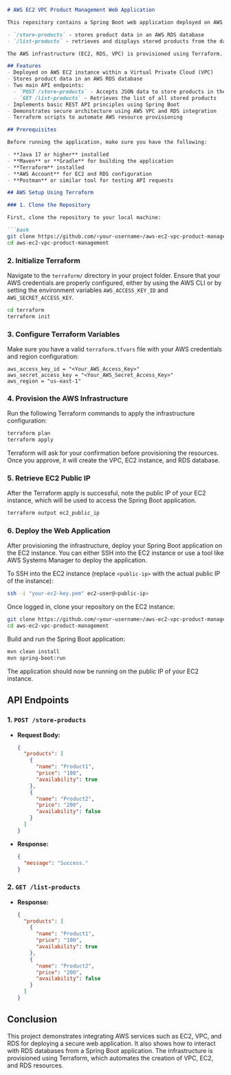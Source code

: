 ```markdown
# AWS EC2 VPC Product Management Web Application

This repository contains a Spring Boot web application deployed on AWS EC2 behind a Virtual Private Cloud (VPC). The app provides two main endpoints:

- `/store-products` - stores product data in an AWS RDS database
- `/list-products` - retrieves and displays stored products from the database

The AWS infrastructure (EC2, RDS, VPC) is provisioned using Terraform.

## Features
- Deployed on AWS EC2 instance within a Virtual Private Cloud (VPC)
- Stores product data in an AWS RDS database
- Two main API endpoints:
  - `POST /store-products` - Accepts JSON data to store products in the database
  - `GET /list-products` - Retrieves the list of all stored products
- Implements basic REST API principles using Spring Boot
- Demonstrates secure architecture using AWS VPC and RDS integration
- Terraform scripts to automate AWS resource provisioning

## Prerequisites

Before running the application, make sure you have the following:

- **Java 17 or higher** installed
- **Maven** or **Gradle** for building the application
- **Terraform** installed
- **AWS Account** for EC2 and RDS configuration
- **Postman** or similar tool for testing API requests

## AWS Setup Using Terraform

### 1. Clone the Repository

First, clone the repository to your local machine:

```bash
git clone https://github.com/<your-username>/aws-ec2-vpc-product-management.git
cd aws-ec2-vpc-product-management
```

### 2. Initialize Terraform

Navigate to the `terraform/` directory in your project folder. Ensure that your AWS credentials are properly configured, either by using the AWS CLI or by setting the environment variables `AWS_ACCESS_KEY_ID` and `AWS_SECRET_ACCESS_KEY`.

```bash
cd terraform
terraform init
```

### 3. Configure Terraform Variables

Make sure you have a valid `terraform.tfvars` file with your AWS credentials and region configuration:

```hcl
aws_access_key_id = "<Your_AWS_Access_Key>"
aws_secret_access_key = "<Your_AWS_Secret_Access_Key>"
aws_region = "us-east-1"
```

### 4. Provision the AWS Infrastructure

Run the following Terraform commands to apply the infrastructure configuration:

```bash
terraform plan
terraform apply
```

Terraform will ask for your confirmation before provisioning the resources. Once you approve, it will create the VPC, EC2 instance, and RDS database.

### 5. Retrieve EC2 Public IP

After the Terraform apply is successful, note the public IP of your EC2 instance, which will be used to access the Spring Boot application.

```bash
terraform output ec2_public_ip
```

### 6. Deploy the Web Application

After provisioning the infrastructure, deploy your Spring Boot application on the EC2 instance. You can either SSH into the EC2 instance or use a tool like AWS Systems Manager to deploy the application.

To SSH into the EC2 instance (replace `<public-ip>` with the actual public IP of the instance):

```bash
ssh -i "your-ec2-key.pem" ec2-user@<public-ip>
```

Once logged in, clone your repository on the EC2 instance:

```bash
git clone https://github.com/<your-username>/aws-ec2-vpc-product-management.git
cd aws-ec2-vpc-product-management
```

Build and run the Spring Boot application:

```bash
mvn clean install
mvn spring-boot:run
```

The application should now be running on the public IP of your EC2 instance.

## API Endpoints

### 1. `POST /store-products`
- **Request Body:**
  ```json
  {
    "products": [
      {
        "name": "Product1",
        "price": "100",
        "availability": true
      },
      {
        "name": "Product2",
        "price": "200",
        "availability": false
      }
    ]
  }
  ```

- **Response:**
  ```json
  {
    "message": "Success."
  }
  ```

### 2. `GET /list-products`
- **Response:**
  ```json
  {
    "products": [
      {
        "name": "Product1",
        "price": "100",
        "availability": true
      },
      {
        "name": "Product2",
        "price": "200",
        "availability": false
      }
    ]
  }
  ```


## Conclusion

This project demonstrates integrating AWS services such as EC2, VPC, and RDS for deploying a secure web application. It also shows how to interact with RDS databases from a Spring Boot application. The infrastructure is provisioned using Terraform, which automates the creation of VPC, EC2, and RDS resources. 
